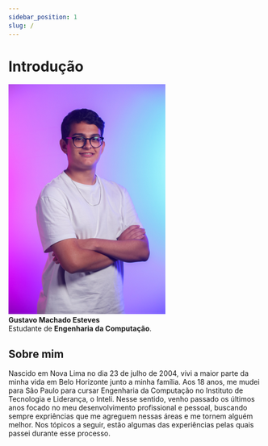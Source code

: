 ```yaml
---
sidebar_position: 1
slug: /
---
```


# Introdução
![Foto do autor](../../static/img/Gustavo-Esteves.png)  
**Gustavo Machado Esteves**  
Estudante de **Engenharia da Computação**.

## Sobre mim
Nascido em Nova Lima no dia 23 de julho de 2004, vivi a maior parte da minha vida em Belo Horizonte junto a minha família. Aos 18 anos, me mudei para São Paulo para cursar Engenharia da Computação no Instituto de Tecnologia e Liderança, o Inteli. Nesse sentido, venho passado os últimos anos focado no meu desenvolvimento profissional e pessoal, buscando sempre expriências que me agreguem nessas áreas e me tornem alguém melhor. Nos tópicos a seguir, estão algumas das experiências pelas quais passei durante esse processo. 



